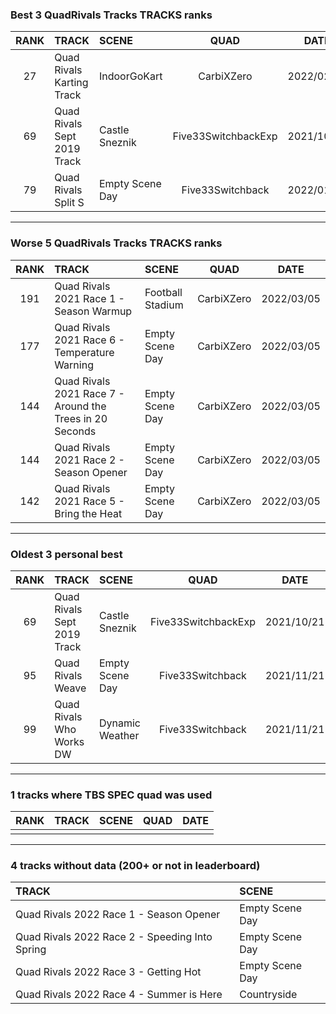 ### Best 3 QuadRivals Tracks TRACKS ranks
|RANK|TRACK|SCENE|QUAD|DATE|
|:---:|:---|:---|:---:|:---:|
|27|Quad Rivals Karting Track|IndoorGoKart|CarbiXZero|2022/02/19|
|69|Quad Rivals Sept 2019 Track|Castle Sneznik|Five33SwitchbackExp|2021/10/21|
|79|Quad Rivals Split S|Empty Scene Day|Five33Switchback|2022/01/04|
---
### Worse 5 QuadRivals Tracks TRACKS ranks
|RANK|TRACK|SCENE|QUAD|DATE|
|:---:|:---|:---|:---:|:---:|
|191|Quad Rivals 2021 Race 1 - Season Warmup|Football Stadium|CarbiXZero|2022/03/05|
|177|Quad Rivals 2021 Race 6 - Temperature Warning|Empty Scene Day|CarbiXZero|2022/03/05|
|144|Quad Rivals 2021 Race 7 - Around the Trees in 20 Seconds|Empty Scene Day|CarbiXZero|2022/03/05|
|144|Quad Rivals 2021 Race 2 - Season Opener|Empty Scene Day|CarbiXZero|2022/03/05|
|142|Quad Rivals 2021 Race 5 - Bring the Heat|Empty Scene Day|CarbiXZero|2022/03/05|
---
### Oldest 3 personal best
|RANK|TRACK|SCENE|QUAD|DATE|
|:---:|:---|:---|:---:|:---:|
|69|Quad Rivals Sept 2019 Track|Castle Sneznik|Five33SwitchbackExp|2021/10/21|
|95|Quad Rivals Weave|Empty Scene Day|Five33Switchback|2021/11/21|
|99|Quad Rivals Who Works DW|Dynamic Weather|Five33Switchback|2021/11/21|
---
### 1 tracks where TBS SPEC quad was used
|RANK|TRACK|SCENE|QUAD|DATE|
|:---:|:---|:---|:---:|:---:|
||||||
---
### 4 tracks without data (200+ or not in leaderboard)
|TRACK|SCENE|
|:---|:---|
|Quad Rivals 2022 Race 1 - Season Opener|Empty Scene Day|
|Quad Rivals 2022 Race 2 - Speeding Into Spring|Empty Scene Day|
|Quad Rivals 2022 Race 3 - Getting Hot|Empty Scene Day|
|Quad Rivals 2022 Race 4 - Summer is Here|Countryside|
